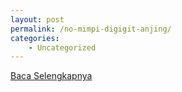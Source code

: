 ```yaml
---
layout: post
permalink: /no-mimpi-digigit-anjing/
categories:
    - Uncategorized
---
```


[Baca Selengkapnya](/01)